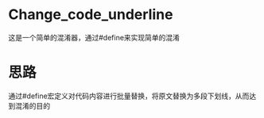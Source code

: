 # Change_code_underline
这是一个简单的混淆器，通过#define来实现简单的混淆

# 思路
通过#define宏定义对代码内容进行批量替换，将原文替换为多段下划线，从而达到混淆的目的
